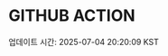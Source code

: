 # GITHUB ACTION
  <!-- START_UPDATED_TIME -->
  업데이트 시간: 2025-07-04 20:20:09 KST
  <!-- END_UPDATED_TIME -->
